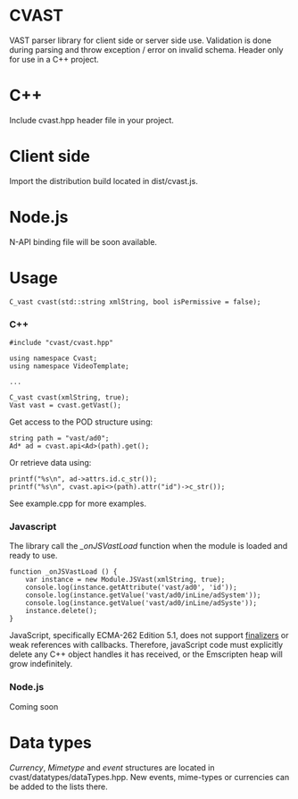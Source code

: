 
# CVAST

VAST parser library for client side or server side use.
Validation is done during parsing and throw exception / error on invalid schema.
Header only for use in a C++ project.

# C++
Include cvast.hpp header file in your project.

# Client side
Import the distribution build located in dist/cvast.js. 

# Node.js
N-API binding file will be soon available.

# Usage

    C_vast cvast(std::string xmlString, bool isPermissive = false);  

### C++

    #include "cvast/cvast.hpp"
	
	using namespace Cvast;  
	using namespace VideoTemplate;
	
	...

    C_vast cvast(xmlString, true);  
    Vast vast = cvast.getVast();

Get access to the POD structure using:

    string path = "vast/ad0";  
    Ad* ad = cvast.api<Ad>(path).get();

Or retrieve data using:

    printf("%s\n", ad->attrs.id.c_str());  
    printf("%s\n", cvast.api<>(path).attr("id")->c_str());
   
See example.cpp for more examples.
    
### Javascript
The library call the *_onJSVastLoad* function when the module is loaded and ready to use. 

    function _onJSVastLoad () {  
	    var instance = new Module.JSVast(xmlString, true);
	    console.log(instance.getAttribute('vast/ad0', 'id'));
	    console.log(instance.getValue('vast/ad0/inLine/adSystem'));
	    console.log(instance.getValue('vast/ad0/inLine/adSyste'));
	    instance.delete();  
	}

JavaScript, specifically ECMA-262 Edition 5.1, does not support [finalizers](http://en.wikipedia.org/wiki/Finalizer) or weak references with callbacks.  Therefore, javaScript code must explicitly delete any C++ object handles it has received, or the Emscripten heap will grow indefinitely.

### Node.js
Coming soon

# Data types
*Currency*, *Mimetype* and *event* structures are located in cvast/datatypes/dataTypes.hpp. New events, mime-types or currencies can be added to the lists there.
